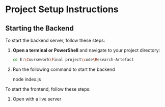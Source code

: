 # Project Setup Instructions

## Starting the Backend

To start the backend server, follow these steps:

1. **Open a terminal or PowerShell** and navigate to your project directory:
   ```bash
   cd E:\Coursework\Final project\code\Research-Artefact

2. Run the following command to start the backend

   node index.js

To start the frontend, follow these steps:

1. Open with a live server
